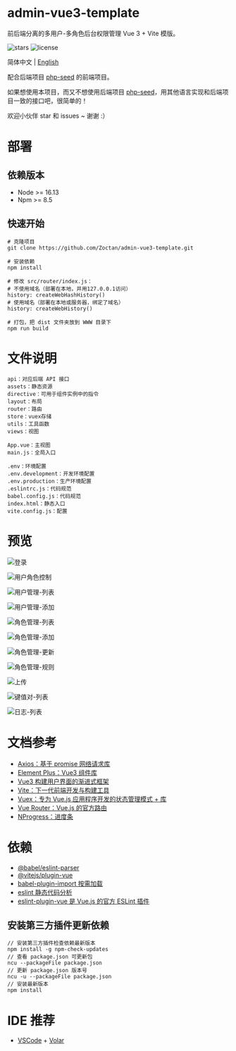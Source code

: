 # admin-vue3-template

前后端分离的多用户-多角色后台权限管理 Vue 3 + Vite 模版。

![stars](https://img.shields.io/github/stars/Zoctan/admin-vue3-template.svg?style=flat-square&label=Stars)
![license](https://img.shields.io/github/license/Zoctan/admin-vue3-template.svg?style=flat-square)

简体中文 | [English](./README.md)

配合后端项目 [php-seed](https://github.com/Zoctan/php-seed) 的前端项目。

如果想使用本项目，而又不想使用后端项目 [php-seed](https://github.com/Zoctan/php-seed)，用其他语言实现和后端项目一致的接口吧，很简单的！

欢迎小伙伴 star 和 issues ~ 谢谢 :）

# 部署

## 依赖版本

- Node >= 16.13
- Npm >= 8.5

## 快速开始

```
# 克隆项目
git clone https://github.com/Zoctan/admin-vue3-template.git

# 安装依赖
npm install

# 修改 src/router/index.js：
# 不使用域名（部署在本地，并用127.0.0.1访问）
history: createWebHashHistory()
# 使用域名（部署在本地或服务器，绑定了域名）
history: createWebHistory()

# 打包，把 dist 文件夹放到 WWW 目录下
npm run build
```

# 文件说明

```text
api：对应后端 API 接口
assets：静态资源
directive：可用于组件实例中的指令
layout：布局
router：路由
store：vuex存储
utils：工具函数
views：视图

App.vue：主视图
main.js：全局入口

.env：环境配置
.env.development：开发环境配置
.env.production：生产环境配置
.eslintrc.js：代码规范
babel.config.js：代码规范
index.html：静态入口
vite.config.js：配置
```

# 预览

![登录](https://github.com/Zoctan/admin-vue3-template/blob/main/README/Login.jpg)

![用户角色控制](https://github.com/Zoctan/admin-vue3-template/blob/main/README/MemberManageUpdateRole.jpg)

![用户管理-列表](https://github.com/Zoctan/admin-vue3-template/blob/main/README/MemberManageList.jpg)

![用户管理-添加](https://github.com/Zoctan/admin-vue3-template/blob/main/README/MemberManageAdd.jpg)

![角色管理-列表](https://github.com/Zoctan/admin-vue3-template/blob/main/README/RoleManageList.jpg)

![角色管理-添加](https://github.com/Zoctan/admin-vue3-template/blob/main/README/RoleManageAdd.jpg)

![角色管理-更新](https://github.com/Zoctan/admin-vue3-template/blob/main/README/RoleManageUpdate.jpg)

![角色管理-规则](https://github.com/Zoctan/admin-vue3-template/blob/main/README/RoleManageRule.jpg)

![上传](https://github.com/Zoctan/admin-vue3-template/blob/main/README/ImageUpload.jpg)

![键值对-列表](https://github.com/Zoctan/admin-vue3-template/blob/main/README/PairList.jpg)

![日志-列表](https://github.com/Zoctan/admin-vue3-template/blob/main/README/LogList.jpg)

# 文档参考

- [Axios：基于 promise 网络请求库](https://axios-http.com/zh/docs/intro)
- [Element Plus：Vue3 组件库](https://element-plus.gitee.io/zh-CN/)
- [Vue3 构建用户界面的渐进式框架](https://v3.cn.vuejs.org/guide/introduction.html)
- [Vite：下一代前端开发与构建工具](https://vitejs.cn/guide)
- [Vuex：专为 Vue.js 应用程序开发的状态管理模式 + 库](https://vuex.vuejs.org/zh)
- [Vue Router：Vue.js 的官方路由](https://router.vuejs.org/zh)
- [NProgress：进度条](https://github.com/rstacruz/nprogress)

# 依赖

- [@babel/eslint-parser](https://www.npmjs.com/package/@babel/eslint-parser)
- [@vitejs/plugin-vue](https://www.npmjs.com/package/@vitejs/plugin-vue)
- [babel-plugin-import 按需加载](https://www.npmjs.com/package/babel-plugin-import)
- [eslint 静态代码分析](https://eslint.org/docs/user-guide/configuring)
- [eslint-plugin-vue 是 Vue.js 的官方 ESLint 插件](https://eslint.vuejs.org)

## 安装第三方插件更新依赖

```
// 安装第三方插件检查依赖最新版本
npm install -g npm-check-updates
// 查看 package.json 可更新包
ncu --packageFile package.json
// 更新 package.json 版本号
ncu -u --packageFile package.json
// 安装最新版本
npm install
```

# IDE 推荐

- [VSCode](https://code.visualstudio.com) + [Volar](https://marketplace.visualstudio.com/items?itemName=johnsoncodehk.volar)
